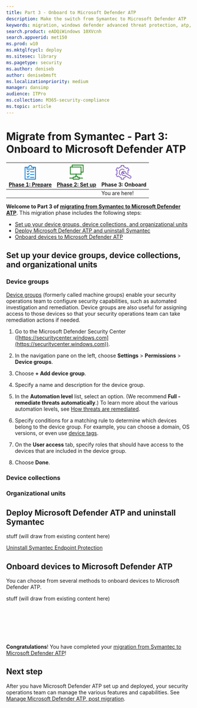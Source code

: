 ```yaml
---
title: Part 3 - Onboard to Microsoft Defender ATP
description: Make the switch from Symantec to Microsoft Defender ATP
keywords: migration, windows defender advanced threat protection, atp, edr
search.product: eADQiWindows 10XVcnh
search.appverid: met150
ms.prod: w10
ms.mktglfcycl: deploy
ms.sitesec: library
ms.pagetype: security
ms.author: deniseb
author: denisebmsft
ms.localizationpriority: medium
manager: dansimp
audience: ITPro
ms.collection: M365-security-compliance 
ms.topic: article
---
```


# Migrate from Symantec - Part 3: Onboard to Microsoft Defender ATP


|[![Phase 1: Prepare](images/prepare.png)](symantec-to-microsoft-defender-atp-prepare.md)<br/>[Phase 1: Prepare](symantec-to-microsoft-defender-atp-prepare.md) |[![Phase 2: Set up](images/setup.png)](symantec-to-microsoft-defender-atp-setup.md)<br/>[Phase 2: Set up](symantec-to-microsoft-defender-atp-setup.md) |![Phase 3: Onboard](images/onboard.png)<br/>Phase 3: Onboard |
|--|--|--|
|| |You are here! |


**Welcome to Part 3 of [migrating from Symantec to Microsoft Defender ATP](symantec-to-microsoft-defender-atp-migration.md#planning-for-migration-the-process-at-a-high-level)**. This migration phase includes the following steps:
- [Set up your device groups, device collections, and organizational units](#set-up-your-device-groups-device-collections-and-organizational-units) 
- [Deploy Microsoft Defender ATP and uninstall Symantec](#deploy-microsoft-defender-atp-and-uninstall-symantec)
- [Onboard devices to Microsoft Defender ATP](#onboard-devices-to-microsoft-defender-atp)

## Set up your device groups, device collections, and organizational units

### Device groups

[Device groups](https://docs.microsoft.com/windows/security/threat-protection/microsoft-defender-atp/machine-groups) (formerly called machine groups) enable your security operations team to configure security capabilities, such as automated investigation and remediation. Device groups are also useful for assigning access to those devices so that your security operations team can take remediation actions if needed.

1. Go to the Microsoft Defender Security Center ([https://securitycenter.windows.com](https://securitycenter.windows.com)).

2. In the navigation pane on the left, choose **Settings** > **Permissions** > **Device groups**.  

3. Choose **+ Add device group**.

4. Specify a name and description for the device group.

5. In the **Automation level** list, select an option. (We recommend **Full - remediate threats automatically**.) To learn more about the various automation levels, see [How threats are remediated](https://docs.microsoft.com/windows/security/threat-protection/microsoft-defender-atp/automated-investigations#how-threats-are-remediated).

6. Specify conditions for a matching rule to determine which devices belong to the device group. For example, you can choose a domain, OS versions, or even use [device tags](https://docs.microsoft.com/windows/security/threat-protection/microsoft-defender-atp/machine-tags). 

7. On the **User access** tab, specify roles that should have access to the devices that are included in the device group. 

8. Choose **Done**.


### Device collections


### Organizational units




## Deploy Microsoft Defender ATP and uninstall Symantec

stuff (will draw from existing content here)

[Uninstall Symantec Endpoint Protection](https://knowledge.broadcom.com/external/article/156148/uninstall-symantec-endpoint-protection.html)

## Onboard devices to Microsoft Defender ATP

You can choose from several methods to onboard devices to Microsoft Defender ATP. 

stuff (will draw from existing content here)



<br/><br/><br/><br/><br/>


**Congratulations**! You have completed your [migration from Symantec to Microsoft Defender ATP](symantec-to-microsoft-defender-atp-migration.md#planning-for-migration-the-process-at-a-high-level)!

## Next step

After you have Microsoft Defender ATP set up and deployed, your security operations team can manage the various features and capabilities. See [Manage Microsoft Defender ATP, post migration](microsoft-defender-atp-post-migration-management.md).

